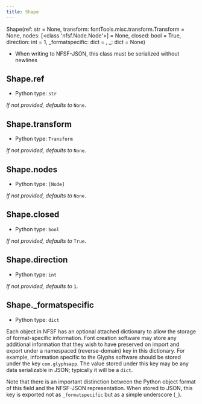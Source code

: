 ```yaml
---
title: Shape
---
```

Shape(ref: str = None, transform: fontTools.misc.transform.Transform = None, nodes: [<class 'nfsf.Node.Node'>] = None, closed: bool = True, direction: int = 1, _formatspecific: dict = <factory>, _: dict = None)
* When writing to NFSF-JSON, this class must be serialized without newlines
## Shape.ref

* Python type: `str`


*If not provided, defaults to* `None`.


## Shape.transform

* Python type: `Transform`


*If not provided, defaults to* `None`.


## Shape.nodes

* Python type: `[Node]`


*If not provided, defaults to* `None`.


## Shape.closed

* Python type: `bool`


*If not provided, defaults to* `True`.


## Shape.direction

* Python type: `int`


*If not provided, defaults to* `1`.


## Shape._formatspecific

* Python type: `dict`


Each object in NFSF has an optional attached dictionary to allow the storage
of format-specific information. Font creation software may store any additional
information that they wish to have preserved on import and export under a
namespaced (reverse-domain) key in this dictionary. For example, information
specific to the Glyphs software should be stored under the key `com.glyphsapp`.
The value stored under this key may be any data serializable in JSON; typically
it will be a `dict`.

Note that there is an important distinction between the Python object format
of this field and the NFSF-JSON representation. When stored to JSON, this key
is exported not as `_formatspecific` but as a simple underscore (`_`).



